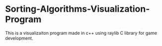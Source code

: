 # Sorting-Algorithms-Visualization-Program
This is a visualizaiton program made in c++ using raylib C library for game development.
